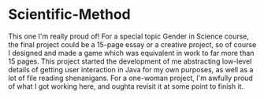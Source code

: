 # Scientific-Method
 This one I'm really proud of! For a special topic Gender in Science course, the final project could be a 15-page essay or a creative project, so of course I designed and made a game which was equivalent in work to far more than 15 pages. This project started the development of me abstracting low-level details of getting user interaction in Java for my own purposes, as well as a lot of file reading shenanigans. For a one-woman project, I'm awfully proud of what I got working here, and oughta revisit it at some point to finish it.
